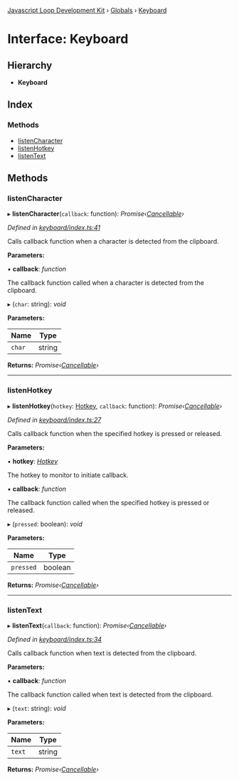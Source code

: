 [Javascript Loop Development Kit](../README.md) › [Globals](../globals.md) › [Keyboard](keyboard.md)

# Interface: Keyboard

## Hierarchy

* **Keyboard**

## Index

### Methods

* [listenCharacter](keyboard.md#listencharacter)
* [listenHotkey](keyboard.md#listenhotkey)
* [listenText](keyboard.md#listentext)

## Methods

###  listenCharacter

▸ **listenCharacter**(`callback`: function): *Promise‹[Cancellable](cancellable.md)›*

*Defined in [keyboard/index.ts:41](https://github.com/open-olive/loop-development-kit/blob/ba5f0aac/ldk/javascript/src/keyboard/index.ts#L41)*

Calls callback function when a character is detected from the clipboard.

**Parameters:**

▪ **callback**: *function*

The callback function called when a character is detected from the clipboard.

▸ (`char`: string): *void*

**Parameters:**

Name | Type |
------ | ------ |
`char` | string |

**Returns:** *Promise‹[Cancellable](cancellable.md)›*

___

###  listenHotkey

▸ **listenHotkey**(`hotkey`: [Hotkey](hotkey.md), `callback`: function): *Promise‹[Cancellable](cancellable.md)›*

*Defined in [keyboard/index.ts:27](https://github.com/open-olive/loop-development-kit/blob/ba5f0aac/ldk/javascript/src/keyboard/index.ts#L27)*

Calls callback function when the specified hotkey is pressed or released.

**Parameters:**

▪ **hotkey**: *[Hotkey](hotkey.md)*

The hotkey to monitor to initiate callback.

▪ **callback**: *function*

The callback function called when the specified hotkey is pressed or released.

▸ (`pressed`: boolean): *void*

**Parameters:**

Name | Type |
------ | ------ |
`pressed` | boolean |

**Returns:** *Promise‹[Cancellable](cancellable.md)›*

___

###  listenText

▸ **listenText**(`callback`: function): *Promise‹[Cancellable](cancellable.md)›*

*Defined in [keyboard/index.ts:34](https://github.com/open-olive/loop-development-kit/blob/ba5f0aac/ldk/javascript/src/keyboard/index.ts#L34)*

Calls callback function when text is detected from the clipboard.

**Parameters:**

▪ **callback**: *function*

The callback function called when text is detected from the clipboard.

▸ (`text`: string): *void*

**Parameters:**

Name | Type |
------ | ------ |
`text` | string |

**Returns:** *Promise‹[Cancellable](cancellable.md)›*
